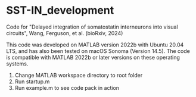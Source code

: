 # SST-IN_development

Code for "Delayed integration of somatostatin interneurons into visual circuits", Wang, Ferguson, et al. (bioRxiv, 2024)

This code was developed on MATLAB version 2022b with Ubuntu 20.04 LTS, and has also been tested on macOS Sonoma (Version 14.5).  The code is compatible with MATLAB 2022b or later versions on these operating systems.

1) Change MATLAB workspace directory to root folder
2) Run startup.m
3) Run example.m to see code pack in action
